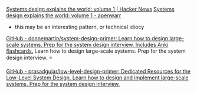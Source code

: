 
[Systems design explains the world: volume 1 | Hacker News](https://news.ycombinator.com/item?id=25552267)
[Systems design explains the world: volume 1 - apenwarr](https://apenwarr.ca/log/20201227)
- this may be an interesting pattern, or technical idiocy

[GitHub - donnemartin/system-design-primer: Learn how to design large-scale systems. Prep for the system design interview. Includes Anki flashcards.](https://github.com/donnemartin/system-design-primer)
Learn how to design large-scale systems. Prep for the system design interview.
:star:

[GitHub - prasadgujar/low-level-design-primer: Dedicated Resources for the Low-Level System Design. Learn how to design and implement large-scale systems. Prep for the system design interview.](https://github.com/prasadgujar/low-level-design-primer)
